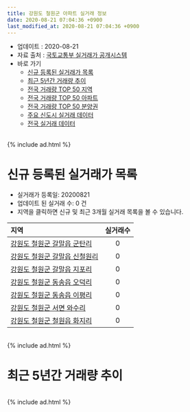```yaml
---
title: 강원도 철원군 아파트 실거래 정보
date: 2020-08-21 07:04:36 +0900
last_modified_at: 2020-08-21 07:04:36 +0900
---
```


* 업데이트 : 2020-08-21
* 자료 출처 : [국토교통부 실거래가 공개시스템](http://rt.molit.go.kr)
* 바로 가기
    * [신규 등록된 실거래가 목록](#신규-등록된-실거래가-목록)
    * [최근 5년간 거래량 추이](#최근-5년간-거래량-추이)
    * [전국 거래량 TOP 50 지역](https://inasie.github.io/apt-trade-info/최근-3개월-전국에서-가장-거래가-많이-발생한-지역)
    * [전국 거래량 TOP 50 아파트](https://inasie.github.io/apt-trade-info/최근-3개월-전국에서-가장-거래가-많이-발생한-아파트)
    * [전국 거래량 TOP 50 분양권](https://inasie.github.io/apt-trade-info/최근-3개월-전국에서-가장-거래가-많이-발생한-분양권)
    * [주요 신도시 실거래 데이터](https://inasie.github.io/apt-trade-info/주요-신도시)
    * [전국 실거래 데이터](https://inasie.github.io/apt-trade-info/전국)

<br>
{% include ad.html %}
<br>

# 신규 등록된 실거래가 목록
* 실거래가 등록일: 20200821
* 업데이트 된 실거래 수: 0 건
* 지역을 클릭하면 신규 및 최근 3개월 실거래 목록을 볼 수 있습니다.


|지역|실거래수|
|:---|:---:|
|[강원도 철원군 갈말읍 군탄리](https://inasie.github.io/apt-trade-info/강원도-철원군-갈말읍-군탄리)|0|
|[강원도 철원군 갈말읍 신철원리](https://inasie.github.io/apt-trade-info/강원도-철원군-갈말읍-신철원리)|0|
|[강원도 철원군 갈말읍 지포리](https://inasie.github.io/apt-trade-info/강원도-철원군-갈말읍-지포리)|0|
|[강원도 철원군 동송읍 오덕리](https://inasie.github.io/apt-trade-info/강원도-철원군-동송읍-오덕리)|0|
|[강원도 철원군 동송읍 이평리](https://inasie.github.io/apt-trade-info/강원도-철원군-동송읍-이평리)|0|
|[강원도 철원군 서면 와수리](https://inasie.github.io/apt-trade-info/강원도-철원군-서면-와수리)|0|
|[강원도 철원군 철원읍 화지리](https://inasie.github.io/apt-trade-info/강원도-철원군-철원읍-화지리)|0|


<br>
{% include ad.html %}
<br>

# 최근 5년간 거래량 추이


<div style="width:100%;">
    <canvas id="deal_progress" height="200"></canvas>
</div>

<script>
new Chart(document.getElementById("deal_progress"), {
    type: 'line',
    data: {
        labels: ['201508','201509','201510','201511','201512','201601','201602','201603','201604','201605','201606','201607','201608','201609','201610','201611','201612','201701','201702','201703','201704','201705','201706','201707','201708','201709','201710','201711','201712','201801','201802','201803','201804','201805','201806','201807','201808','201809','201810','201811','201812','201901','201902','201903','201904','201905','201906','201907','201908','201909','201910','201911','201912','202001','202002','202003','202004','202005','202006','202007','202008'],
        datasets: [{
            label: '매매',
            pointRadius: 1,
            data: [10, 8, 16, 14, 13, 8, 6, 11, 14, 7, 11, 8, 5, 9, 15, 92, 10, 9, 8, 9, 7, 12, 13, 6, 13, 12, 15, 9, 17, 12, 11, 12, 9, 12, 13, 6, 10, 5, 12, 10, 9, 8, 11, 13, 12, 4, 4, 9, 10, 5, 9, 11, 9, 7, 9, 6, 7, 22, 7, 9, 2],
            borderColor: "rgba(255, 201, 14, 1)",
            backgroundColor: "rgba(255, 201, 14, 0.5)",
            fill: false,
            lineTension: 0
        },{
            label: '전월세',
            pointRadius: 1,
            data: [8, 8, 5, 3, 6, 5, 7, 3, 6, 11, 5, 5, 3, 3, 9, 5, 7, 4, 61, 1, 4, 4, 7, 2, 7, 5, 5, 3, 3, 9, 41, 10, 4, 9, 3, 0, 5, 18, 2, 3, 4, 3, 40, 8, 3, 5, 0, 3, 13, 10, 15, 7, 114, 6, 9, 5, 2, 6, 3, 1, 1],
            borderColor: "rgba(0, 141, 185, 1)",
            backgroundColor: "rgba(0, 141, 185, 0.5)",
            fill: false,
            lineTension: 0
        }
        ]
    },
    options: {
        responsive: true,
        title: {
            display: false
        },
        tooltips: {
            mode: 'index',
            intersect: false
        },
        hover: {
            mode: 'nearest',
            intersect: true
        },
        scales: {
            xAxes: [{
                display: true,
                scaleLabel: {
                    display: true,
                    labelString: '년/월'
                }
            }],
            yAxes: [{
                display: true,
                ticks: {
                    suggestedMin: 0,
                },
                scaleLabel: {
                    display: true,
                    labelString: '실거래 수'
                }
            }]
        }
    }
});

</script>


<br>
{% include ad.html %}
<br>

